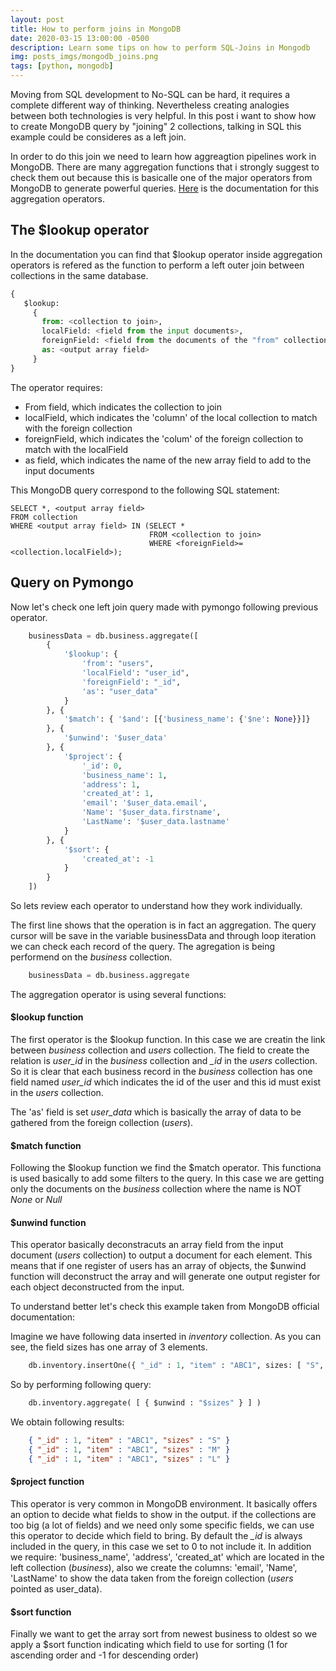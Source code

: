 ```yaml
---
layout: post
title: How to perform joins in MongoDB
date: 2020-03-15 13:00:00 -0500
description: Learn some tips on how to perform SQL-Joins in Mongodb
img: posts_imgs/mongodb_joins.png
tags: [python, mongodb]
---
```


Moving from SQL development to No-SQL can be hard, it requires a complete different way of thinking. Nevertheless creating analogies between both technologies is very helpful. In this post i want to show how to create MongoDB query by "joining" 2 collections, talking in SQL this example could be consideres as a left join. 

In order to do this join we need to learn how aggreagtion pipelines work in MongoDB. There are many aggregation functions that i strongly suggest to check them out because this is basicalle one of the major operators from MongoDB to generate powerful queries. [Here](https://docs.mongodb.com/manual/reference/operator/aggregation-pipeline/) is the documentation for this aggregation operators.

## The $lookup operator

In the documentation you can find that $lookup operator inside aggregation operators is refered as the function to perform a left outer join between collections in the same database.

```python
{
   $lookup:
     {
       from: <collection to join>,
       localField: <field from the input documents>,
       foreignField: <field from the documents of the "from" collection>,
       as: <output array field>
     }
}
```

The operator requires:
- From field, which indicates the collection to join
- localField, which indicates the 'column' of the local collection to match with the foreign collection
- foreignField, which indicates the 'colum' of the foreign collection to match with the localField
- as field, which indicates the name of the new array field to add to the input documents

This MongoDB query correspond to the following SQL statement:

```
SELECT *, <output array field>
FROM collection
WHERE <output array field> IN (SELECT *
                               FROM <collection to join>
                               WHERE <foreignField>= <collection.localField>);
```

## Query on Pymongo

Now let's check one left join query made with pymongo following previous operator.

```python
    businessData = db.business.aggregate([
        {
            '$lookup': {
                'from': "users",
                'localField': "user_id",
                'foreignField': "_id",
                'as': "user_data"
            }
        }, {
            '$match': { '$and': [{'business_name': {'$ne': None}}]}
        }, {
            '$unwind': '$user_data'
        }, {
            '$project': {
                '_id': 0,
                'business_name': 1,
                'address': 1,
                'created_at': 1,
                'email': '$user_data.email',
                'Name': '$user_data.firstname',
                'LastName': '$user_data.lastname'
            }
        }, {
            '$sort': {
                'created_at': -1
            }
        } 
    ])
```

So lets review each operator to understand how they work individually.

The first line shows that the operation is in fact an aggregation. The query cursor will be save in the variable businessData and through loop iteration we can check each record of the query. The agregation is being performend on the *business* collection.

```python
    businessData = db.business.aggregate
```

The aggregation operator is using several functions:

#### $lookup function

The first operator is the $lookup function. In this case we are creatin the link between *business* collection and *users* collection. The field to create the relation is *user_id* in the *business* collection and *_id* in the *users* collection. So it is clear that each business record in the *business* collection has one field named *user_id* which indicates the id of the user and this id must exist in the *users* collection.

The 'as' field is set *user_data* which is basically the array of data to be gathered from the foreign collection (*users*).

#### $match function

Following the $lookup function we find the $match operator. This functiona is used basically to add some filters to the query. In this case we are getting only the documents on the *business* collection where the name is NOT *None* or *Null*

#### $unwind function

This operator basically deconstracuts an array field from the input document (*users* collection) to output a document for each element. This means that if one register of users has an array of objects, the $unwind function will deconstruct the array and will generate one output register for each object deconstructed from the input.

To understand better let's check this example taken from MongoDB official documentation:

Imagine we have following data inserted in *inventory* collection. As you can see, the field sizes has one array of 3 elements.

```python
    db.inventory.insertOne({ "_id" : 1, "item" : "ABC1", sizes: [ "S", "M", "L"] })
```
So by performing following query:

```python
    db.inventory.aggregate( [ { $unwind : "$sizes" } ] )
```

We obtain following results:

```json
    { "_id" : 1, "item" : "ABC1", "sizes" : "S" }
    { "_id" : 1, "item" : "ABC1", "sizes" : "M" }
    { "_id" : 1, "item" : "ABC1", "sizes" : "L" }
```

#### $project function

This operator is very common in MongoDB environment. It basically offers  an option to decide what fields to show in the output. if the collections are too big (a lot of fields) and we need only some specific fields, we can use this operator to decide which field to bring. By default the *_id* is always included in the query, in this case we set to 0 to not include it. In addition we require: 'business_name', 'address', 'created_at' which are located in the left collection (*business*), also we create the columns: 'email', 'Name', 'LastName' to show the data taken from the foreign collection (*users* pointed as user_data).

#### $sort function

Finally we want to get the array sort from newest business to oldest so we apply a $sort function indicating which field to use for sorting (1 for ascending order and -1 for descending order)
